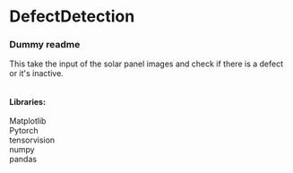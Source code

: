 # DefectDetection

<h3> Dummy readme </h3>
This take the input of the solar panel images and check if there is a defect or it's inactive.
<br><br><br>
<b>Libraries:</b><br>
<br>
Matplotlib<br>
Pytorch<br>
tensorvision<br>
numpy<br>
pandas<br>


